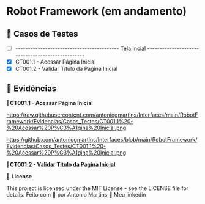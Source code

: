 # Robot Framework (em andamento)

## 🔖 Casos de Testes
- [ ] ------------------------------------------ Tela Incial ------------------------------------------------- 
- [X] CT001.1 - Acessar Página Inicial
- [X] CT001.2 - Validar Titulo da Paǵina Inicial

## 🚀 Evidências
🚀**CT001.1 - Acessar Página Inicial**

https://raw.githubusercontent.com/antoniogmartins/Interfaces/main/RobotFramework/Evidencias/Casos_Testes/CT001.1%20-%20Acessar%20P%C3%A1gina%20Inicial.png

https://github.com/antoniogmartins/Interfaces/blob/main/RobotFramework/Evidencias/Casos_Testes/CT001.1%20-%20Acessar%20P%C3%A1gina%20Inicial.png

🚀**CT001.2 - Validar Titulo da Pagina Inicial**


📝 **License**

This project is licensed under the MIT License - see the LICENSE file for details.
Feito com 💜  por Antonio Martins 👋   Meu linkedin


